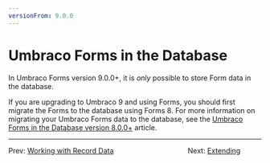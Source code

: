 ```yaml
---
versionFrom: 9.0.0
---
```


# Umbraco Forms in the Database

In Umbraco Forms version 9.0.0+, it is *only* possible to store Form data in the database.

If you are upgrading to Umbraco 9 and using Forms, you should first migrate the Forms to the database using Forms 8. For more information on migrating your Umbraco Forms data to the database, see the [Umbraco Forms in the Database version 8.0.0+](../Forms-in-the-Database/index.md) article.

---

Prev: [Working with Record Data](../Working-With-Data/index.md) &emsp; &emsp; &emsp; &emsp; &emsp; &emsp; &emsp; &emsp; Next: [Extending](../Extending/index-v9.md)
